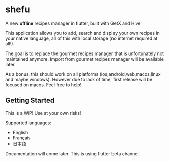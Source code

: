 # shefu

A new **offline** recipes manager in flutter, built with GetX and Hive

This application allows you to add, search and display your own recipes in your native language, all of this with local storage (no internet required at all!).

The goal is to replace the gourmet recipes manager that is unfortunately not maintained anymore.
Import from gourmet recipes manager will be available later.

As a bonus, this should work on all platforms (ios,android,web,macos,linux and maybe windows). However due to lack of time, first release will be focused on macos. Feel free to help!

## Getting Started

This is a WIP! Use at your own risks!

Supported languages:
  - English
  - Français
  - 日本語

Documentation will come later.
This is using flutter beta channel.